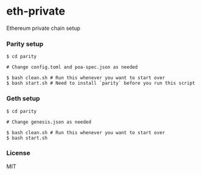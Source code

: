 # eth-private

Ethereum private chain setup

### Parity setup

```
$ cd parity

# Change config.toml and poa-spec.json as needed

$ bash clean.sh # Run this whenever you want to start over
$ bash start.sh # Need to install `parity` before you run this script
```

### Geth setup

```
$ cd parity

# Change genesis.json as needed

$ bash clean.sh # Run this whenever you want to start over
$ bash start.sh
```

### License

MIT
